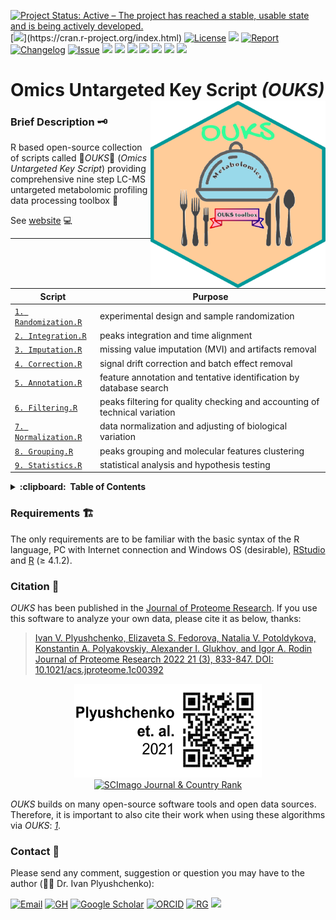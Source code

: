 <!-- badges: starts -->
[![Project Status: Active – The project has reached a stable, usable state and is being actively developed.](https://www.repostatus.org/badges/latest/active.svg)](https://www.repostatus.org/#active)
[![](https://img.shields.io/badge/R≥4.1.2-5fb9ed.svg?style=flat&logo=r&logoColor=white?)](https://cran.r-project.org/index.html)
[![License](https://img.shields.io/badge/license-GPLv3-2186f8.svg?style=flat&maxAge=2678400)](https://choosealicense.com/licenses/gpl-3.0/)
[![](https://img.shields.io/github/v/release/plyush1993/OUKS?include_prereleases&color=ff6500)](https://github.com/plyush1993/OUKS/releases)
[![Report](https://img.shields.io/badge/see-Report-078a8a.svg?maxAge=2678400&style=flat)](https://github.com/plyush1993/OUKS/tree/main/Report%20(Rmd))
[![Changelog](https://img.shields.io/badge/keep-Changelog-d30b0b.svg?maxAge=2678400&style=flat)](https://github.com/plyush1993/OUKS/blob/main/CHANGELOG.md)
[![Issue](https://img.shields.io/badge/open-Issue-d30b0b.svg?maxAge=2678400&style=flat&color=peru)](https://github.com/plyush1993/OUKS/issues)
[![](https://img.shields.io/badge/dependencies-R%20session-yellow.svg)](https://github.com/plyush1993/OUKS/blob/main/Session%20Info.txt)
![](https://img.shields.io/github/repo-size/plyush1993/OUKS)
![](https://img.shields.io/github/languages/code-size/plyush1993/OUKS)
[![](https://img.shields.io/badge/article-JPR.1c00392-blueviolet.svg)](https://doi.org/10.1021/acs.jproteome.1c00392)
[![](https://img.shields.io/badge/web-site-ff69b4.svg)](https://plyush1993.github.io/OUKS/)
![](https://img.shields.io/github/release-date/plyush1993/OUKS)
![](https://img.shields.io/github/last-commit/plyush1993/OUKS?color=turquoise&logoColor=turquoise&style=flat)

<!-- badges: end -->

# Omics Untargeted Key Script *(OUKS)* <img src="GH logo.gif" align="right" height="300" width="280"> 
### Brief Description :old_key:
R based open-source collection of scripts called :red_circle:*OUKS*:large_blue_circle: (*Omics Untargeted Key Script*) providing comprehensive nine step LC-MS untargeted metabolomic profiling data processing toolbox :toolbox:  

See [website](https://plyush1993.github.io/OUKS/) :computer:

---

Script | Purpose
------------ | -------------
[`1. Randomization.R`](https://github.com/plyush1993/OUKS/blob/main/Scripts%20(R)/1.%20Randomization.R) | experimental design and sample randomization
[`2. Integration.R`](https://github.com/plyush1993/OUKS/blob/main/Scripts%20(R)/2.%20Integration.R) | peaks integration and time alignment
[`3. Imputation.R`](https://github.com/plyush1993/OUKS/blob/main/Scripts%20(R)/3.%20Imputation.R) | missing value imputation (MVI) and artifacts removal
[`4. Correction.R`](https://github.com/plyush1993/OUKS/blob/main/Scripts%20(R)/4.%20Correction.R) | signal drift correction and batch effect removal
[`5. Annotation.R`](https://github.com/plyush1993/OUKS/blob/main/Scripts%20(R)/5.%20Annotation.R) | feature annotation and tentative identification by database search
[`6. Filtering.R`](https://github.com/plyush1993/OUKS/blob/main/Scripts%20(R)/6.%20Filtering.R) | peaks filtering for quality checking and accounting of technical variation
[`7. Normalization.R`](https://github.com/plyush1993/OUKS/blob/main/Scripts%20(R)/7.%20Normalization.R) | data normalization and adjusting of biological variation
[`8. Grouping.R`](https://github.com/plyush1993/OUKS/blob/main/Scripts%20(R)/8.%20Grouping.R) | peaks grouping and molecular features clustering
[`9. Statistics.R`](https://github.com/plyush1993/OUKS/blob/main/Scripts%20(R)/9.%20Statistics.R) | statistical analysis and hypothesis testing

<details>
  <summary><b>:clipboard:&nbsp;&nbsp;Table of Contents</b></summary>
  <br/>
  
- Instruction and introduction into the :red_circle:*OUKS* toolbox:large_blue_circle: are provided by [`Basic tutorial`](https://github.com/plyush1993/OUKS/blob/main/Basic%20tutorial.pdf) file. [`Session info`](https://github.com/plyush1993/OUKS/blob/main/Session%20Info.txt) and [`Used packages`](https://github.com/plyush1993/OUKS/blob/main/Used%20packages.pdf) are listed in corresponding files.
- [Scripts](https://github.com/plyush1993/OUKS/tree/main/Scripts%20(R)) with comments, notes and references are stored in Scripts folder at a previously defined order along with [code](https://github.com/plyush1993/OUKS/blob/main/Scripts%20(R)/Figures%20for%20OUKS.R) for plotting figures associated with [article](https://doi.org/10.1021/acs.jproteome.1c00392).
- [MS2 spectra](https://github.com/plyush1993/OUKS/tree/main/MS2%20spectra%20(mzXML)) for selected potential biomarkers of bladder cancer are stored in mzXML format at corresponding folder.
- [Datasets](https://github.com/plyush1993/OUKS/tree/main/Datasets%20(csv)) in .csv and [other files](https://github.com/plyush1993/OUKS/tree/main/Auxiliary%20files%20(RData)) (.RData, .R) are available for reproducibility from corresponding folders. Files descriptions are provived by [`Roadmap`](https://github.com/plyush1993/OUKS/blob/main/Roadmap.pdf) file. Raw data (.CDF format) are available from [Metabolomics Workbench Repository](https://www.metabolomicsworkbench.org/), study ID: [ST001682](http://doi.org/10.21228/M8ZT4C). [`Metadata`](https://github.com/plyush1993/OUKS/blob/main/Datasets%20(csv)/metadata.csv) table is also provided.
- [Report](https://github.com/plyush1993/OUKS/tree/main/Report%20(Rmd)) in [`.Rmd`](https://github.com/plyush1993/OUKS/blob/main/Report%20(Rmd)/Report%20example%20OUKS.Rmd), [`.pdf`](https://github.com/plyush1993/OUKS/blob/main/Report%20(Rmd)/Report-example-OUKS.pdf) and [`.docx`](https://github.com/plyush1993/OUKS/blob/main/Report%20(Rmd)/Report-example-OUKS.docx) formats were provided as an example to reproduce the *OUKS* code script.
- [`Changelog`](https://github.com/plyush1993/OUKS/blob/main/CHANGELOG.md) file is provided and is constantly updated. See also [releases](https://github.com/plyush1993/OUKS/releases) page.
- [Required packages](https://github.com/plyush1993/OUKS/tree/main/Required%20packages%20(archive)) is for storing packages archives with strong version dependency.
- Discussions, suggestions and error reports are [welcome](https://github.com/plyush1993/OUKS/issues).

</details>

### Requirements :building_construction:
The only requirements are to be familiar with the basic syntax of the R language, PC with Internet connection and Windows OS (desirable), [RStudio](https://www.rstudio.com/products/rstudio/download/) and [R](https://cloud.r-project.org/) (≥ 4.1.2).

### Citation :link:
*OUKS* has been published in the [Journal of Proteome Research](https://pubs.acs.org/journal/jprobs). If you use this software to analyze your own data, please cite it as below, thanks:

> [Ivan V. Plyushchenko, Elizaveta S. Fedorova, Natalia V. Potoldykova, Konstantin A. Polyakovskiy, Alexander I. Glukhov, and Igor A. Rodin
> Journal of Proteome Research 2022 21 (3), 833-847. DOI: 10.1021/acs.jproteome.1c00392](https://doi.org/10.1021/acs.jproteome.1c00392)

<p align="center">
 <img width="300" height="150" src="qrcode1.png">
 <a href="https://www.scimagojr.com/journalsearch.php?q=17625&amp;tip=sid&amp;exact=no" title="SCImago Journal &amp; Country Rank"><img border="0" src="https://www.scimagojr.com/journal_img.php?id=17625" alt="SCImago Journal &amp; Country Rank" width="150" height="150" /></a>
</p>

*OUKS* builds on many open-source software tools and open data sources. Therefore, it is important to also cite their
work when using these algorithms via *OUKS*: [*1*](https://github.com/plyush1993/OUKS/blob/main/Session%20Info.txt).

### Contact :memo:
Please send any comment, suggestion or question you may have to the author (:man_scientist: Dr. Ivan Plyushchenko): 
<div> 
  <a href="mailto:plyushchenko.ivan-@gmail.com"><img src="https://img.shields.io/badge/Gmail-D14836?style=for-the-badge&logo=gmail&logoColor=white" height="28" alt="Email" /></a>
  <a href="https://github.com/plyush1993"><img src="https://img.shields.io/static/v1?style=for-the-badge&message=GitHub&color=181717&logo=GitHub&logoColor=FFFFFF&label=" height="28" alt="GH" /></a>
  <a href="https://scholar.google.com/citations?user=Mz4nxtwAAAAJ&hl=en&oi=ao"><img src="https://img.shields.io/badge/-Google%20Scholar-4285F4?logo=google-scholar&logoColor=white&style=for-the-badge&logoWidth=20" height="28" alt="Google Scholar" /></a>
  <a href="https://orcid.org/0000-0003-3883-4695"><img src="https://img.shields.io/badge/-ORCID-A6CE39?style=for-the-badge&logo=ORCID&logoColor=white" height="28" alt="ORCID" /></a>
  <a href="https://www.researchgate.net/profile/Ivan-Plyushchenko-2"><img src="https://img.shields.io/static/v1?style=for-the-badge&message=ResearchGate&color=222222&logo=ResearchGate&logoColor=00CCBB&label=" height="28" alt="RG" /></a>
    <a href="https://www.linkedin.com/in/ivan-plyushchenko-3861781a1/" target="_blank"><img src="https://img.shields.io/badge/-LinkedIn-%230077B5?style=for-the-badge&logo=linkedin&logoColor=white" target="_blank"></a>   
</div>

